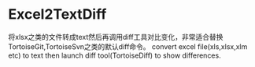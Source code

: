 # Excel2TextDiff
将xlsx之类的文件转成text然后再调用diff工具对比变化，非常适合替换TortoiseGit,TortoiseSvn之类的默认diff命令。 convert excel file(xls,xlsx,xlm etc) to text then launch diff tool(TortoiseDiff) to show differences.

